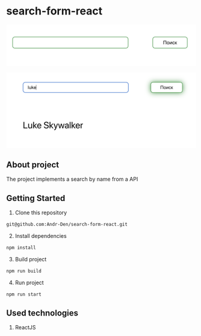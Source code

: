 # search-form-react

![Search Form](https://github.com/Andr-Den/search-form-react/raw/main/screenshots/1.png)

![Results](https://github.com/Andr-Den/search-form-react/raw/main/screenshots/2.png)


## About project
The project implements a search by name from a API

## Getting Started

1. Clone this repository

```bash
git@github.com:Andr-Den/search-form-react.git
```

2. Install dependencies

```bash
npm install
```

3. Build project

```bash
npm run build
```

4. Run project

```bash
npm run start
```

## Used technologies

1. ReactJS